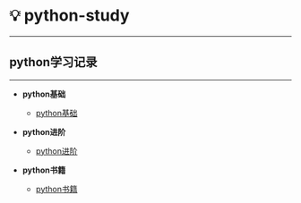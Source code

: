 # :bulb: python-study
***

## python学习记录
----------------

- **python基础**
  *  [python基础](https://github.com/nebofeng/python-study/tree/master/01python-base)
  

- **python进阶**
  *  [python进阶](https://github.com/nebofeng/python-study/tree/master/02python-advance)
  
- **python书籍**
  *  [python书籍](https://github.com/nebofeng/python-study/tree/master/03python-books)


 

